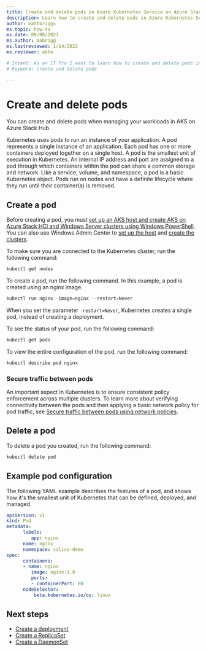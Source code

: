 ```yaml
---
title: Create and delete pods in Azure Kubernetes Service on Azure Stack HCI and Windows Server
description: Learn how to create and delete pods in Azure Kubernetes Service on Azure Stack HCI.
author: mattbriggs
ms.topic: how-to
ms.date: 09/08/2021
ms.author: mabrigg 
ms.lastreviewed: 1/14/2022
ms.reviewer: abha

# Intent: As an IT Pro I want to learn how to create and delete pods in AKS.
# Keyword: create and delete pods

---
```


# Create and delete pods

You can create and delete pods when managing your workloads in AKS on Azure Stack Hub.

Kubernetes uses pods to run an instance of your application. A pod represents a single instance of an application. Each pod has one or more containers deployed together on a single host. A pod is the smallest unit of execution in Kubernetes. An internal IP address and port are assigned to a pod through which containers within the pod can share a common storage and network. Like a service, volume, and namespace, a pod is a basic Kubernetes object. Pods run on nodes and have a definite lifecycle where they run until their container(s) is removed.

## Create a pod

Before creating a pod, you must [set up an AKS host and create AKS on Azure Stack HCI and Windows Server clusters using Windows PowerShell](./kubernetes-walkthrough-powershell.md). You can also use Windows Admin Center to [set up the host](./setup.md) and [create the clusters](./create-kubernetes-cluster.md).

To make sure you are connected to the Kubernetes cluster, run the following command:

```powershell
kubectl get nodes
```

To create a pod, run the following command. In this example, a pod is created using an nginx image.  

```powershell
kubectl run nginx -image=nginx --restart=Never
```

When you set the parameter `-restart=Never`, Kubernetes creates a single pod, instead of creating a deployment.

To see the status of your pod, run the following command:

```powershell
kubectl get pods
```

To view the entire configuration of the pod, run the following command:

```powershell
kubectl describe pod nginx
```

### Secure traffic between pods

An important aspect in Kubernetes is to ensure consistent policy enforcement across multiple clusters. To learn more about verifying connectivity between the pods and then applying a basic network policy for pod traffic, see [Secure traffic between pods using network policies](./calico-networking-policy.md).

## Delete a pod

To delete a pod you created, run the following command:

```powershell
kubectl delete pod
```

## Example pod configuration

The following YAML example describes the features of a pod, and shows how it's the smallest unit of Kubernetes that can be defined, deployed, and managed.

```yml
apiVersion: v1 
kind: Pod 
metadata: 
      labels: 
         app: nginx 
      name: nginx 
      namespace: calico-demo 
spec: 
      containers: 
      - name: nginx 
         image: nginx:1.8 
         ports: 
         - containerPort: 80 
      nodeSelector: 
          beta.kubernetes.io/os: linux
```

## Next steps

- [Create a deployment](create-deployments.md)
- [Create a ReplicaSet](create-replicasets.md)
- [Create a DaemonSet](create-daemonsets.md)

